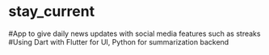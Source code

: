 # stay_current
#App to give daily news updates with social media features such as streaks
#Using Dart with Flutter for UI, Python for summarization backend
